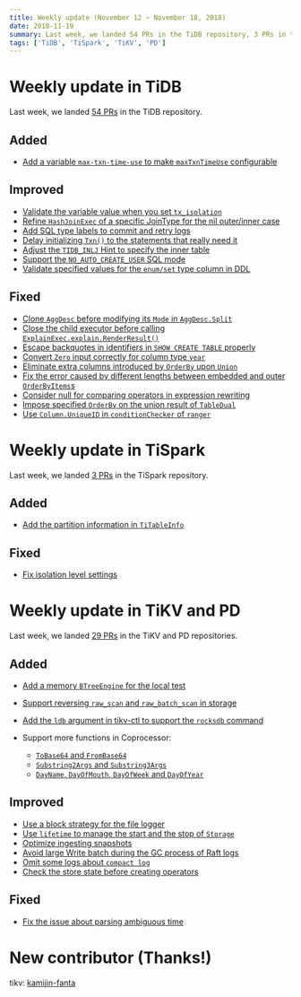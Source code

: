 ```yaml
---
title: Weekly update (November 12 ~ November 18, 2018)
date: 2018-11-19
summary: Last week, we landed 54 PRs in the TiDB repository, 3 PRs in the TiSpark repository, and 29 PRs in the TiKV and PD repositories.
tags: ['TiDB', 'TiSpark', 'TiKV', 'PD']
---
```


# Weekly update in TiDB

Last week, we landed [54 PRs](https://github.com/pingcap/tidb/pulls?utf8=%E2%9C%93&q=is%3Apr+is%3Amerged+merged%3A2018-11-12..2018-11-18+) in the TiDB repository.

## Added

- [Add a variable `max-txn-time-use` to make `maxTxnTimeUse` configurable](https://github.com/pingcap/tidb/pull/8215)

## Improved

- [Validate the variable value when you set `tx_isolation`](https://github.com/pingcap/tidb/pull/8299)
- [Refine `HashJoinExec` of a specific JoinType for the nil outer/inner case](https://github.com/pingcap/tidb/pull/8296)
- [Add SQL type labels to commit and retry logs](https://github.com/pingcap/tidb/pull/8281)
- [Delay initializing `Txn()` to the statements that really need it](https://github.com/pingcap/tidb/pull/8260)
- [Adjust the `TIDB_INLJ` Hint to specify the inner table](https://github.com/pingcap/tidb/pull/8243)
- [Support the `NO_AUTO_CREATE_USER` SQL mode](https://github.com/pingcap/tidb/pull/8160)
- [Validate specified values for the `enum/set` type column in DDL](https://github.com/pingcap/tidb/pull/8003)

## Fixed

- [Clone `AggDesc` before modifying its `Mode` in `AggDesc.Split`](https://github.com/pingcap/tidb/pull/8328)
- [Close the child executor before calling `ExplainExec.explain.RenderResult()`](https://github.com/pingcap/tidb/pull/8324)
- [Escape backquotes in identifiers in `SHOW CREATE TABLE` properly](https://github.com/pingcap/tidb/pull/8302)
- [Convert `Zero` input correctly for column type `year`](https://github.com/pingcap/tidb/pull/8292)
- [Eliminate extra columns introduced by `OrderBy` upon `Union`](https://github.com/pingcap/tidb/pull/8290)
- [Fix the error caused by different lengths between embedded and outer `OrderByItems`s](https://github.com/pingcap/tidb/pull/8273)
- [Consider null for comparing operators in expression rewriting](https://github.com/pingcap/tidb/pull/8269)
- [Impose specified `OrderBy` on the union result of `TableDual`](https://github.com/pingcap/tidb/pull/8251)
- [Use `Column.UniqueID` in `conditionChecker` of `ranger`](https://github.com/pingcap/tidb/pull/8236)

# Weekly update in TiSpark

Last week, we landed [3 PRs](https://github.com/pingcap/tispark/pulls?page=1&q=is%3Apr+is%3Amerged+merged%3A2018-11-12..2018-11-18&utf8=%E2%9C%93) in the TiSpark repository.

## Added

- [Add the partition information in `TiTableInfo`](https://github.com/pingcap/tispark/pull/486)

## Fixed

- [Fix isolation level settings](https://github.com/pingcap/tispark/pull/488)

# Weekly update in TiKV and PD

Last week, we landed [29 PRs](https://github.com/search?utf8=%E2%9C%93&q=repo%3Atikv%2Ftikv+repo%3Apingcap%2Fpd+is%3Apr+is%3Amerged+merged%3A2018-11-12..2018-11-18&type=Issues) in the TiKV and PD repositories.

## Added

- [Add a memory `BTreeEngine` for the local test](https://github.com/tikv/tikv/pull/3723)
- [Support reversing `raw_scan` and `raw_batch_scan` in storage](https://github.com/tikv/tikv/pull/3724)
- [Add the `ldb` argument in tikv-ctl to support the `rocksdb` command](https://github.com/tikv/tikv/pull/3753)
- Support more functions in Coprocessor: 
	
    * [`ToBase64` and `FromBase64`](https://github.com/tikv/tikv/pull/3716)
    * [`Substring2Args` and `Substring3Args`](https://github.com/tikv/tikv/pull/3742)
    * [`DayName`, `DayOfMouth`, `DayOfWeek` and `DayOfYear`](https://github.com/tikv/tikv/pull/3774)

## Improved

- [Use a block strategy for the file logger](https://github.com/tikv/tikv/pull/3755)
- [Use `lifetime` to manage the start and the stop of `Storage`](https://github.com/tikv/tikv/pull/3769) 
- [Optimize ingesting snapshots](https://github.com/tikv/tikv/pull/3775)
- [Avoid large Write batch during the GC process of Raft logs](https://github.com/tikv/tikv/pull/3788)
- [Omit some logs about `compact log`](https://github.com/tikv/tikv/pull/3798)
- [Check the store state before creating operators](https://github.com/pingcap/pd/pull/1326)

## Fixed

- [Fix the issue about parsing ambiguous time](https://github.com/tikv/tikv/pull/3786)

# New contributor (Thanks!)

tikv: [kamijin-fanta](https://github.com/kamijin-fanta)